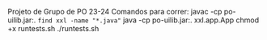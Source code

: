 Projeto de Grupo de PO 23-24
Comandos para correr:
javac -cp po-uilib.jar:. `find xxl -name "*.java"`
java -cp po-uilib.jar:. xxl.app.App
chmod +x runtests.sh
./runtests.sh

